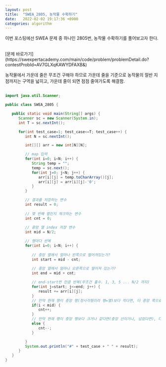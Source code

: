 ```yaml
---
layout: post
title:  "SWEA_2805, 농작물 수확하기"
date:   2022-02-02 19:17:36 +0900
categories: algorithm
---
```

이번 포스팅에선 SWEA 문제 중 하나인 2805번, 농작물 수확하기를 풀어보고자 한다.


<br>
[문제 바로가기](https://swexpertacademy.com/main/code/problem/problemDetail.do?contestProbId=AV7GLXqKAWYDFAXB&)

농작물에서 가운데 줄은 무조건 구해야 하므로 가운데 줄을 기준으로 농작물의 절반 지점까지는 구역을 넓히고, 가운데 줄이 되면 점점 줄여가도록 해결함.<br><br>

```java
import java.util.Scanner;

public class SWEA_2805 {

   public static void main(String[] args) {
      Scanner sc = new Scanner(System.in);
      int T = sc.nextInt();

      for(int test_case=1; test_case<=T; test_case++) {
         int N = sc.nextInt();

         int[][] arr = new int[N][N];

         // map 입력
         for(int i=0; i<N; i++) {
            String temp = "";
            temp = sc.next();
            for(int j=0; j<N; j++) {
               arr[i][j] = temp.toCharArray()[j];
               arr[i][j] = arr[i][j]-'0';
            }
         }

         // 결과를 저장하는 변수
         int result = 0;
         
         // 몇 번째 열인지 체크하는 변수
         int cnt = 0;
         
         // 중앙 열 index 저장 변수
         int mid = N/2;

         // 행마다 반복
         for(int i=0; i<N; i++) {
            
            // 중앙 열에서 얼마나 왼쪽으로 떨어져있는가?
            int start = mid - cnt;
            
            // 중앙 열에서 얼마나 오른쪽으로 떨어져 있는가?
            int end = mid + cnt;

            // end-start번 만큼 반복(무조건 홀수. 1, 3, 5 ... N/2 까지)
            for(int j=start; j<=end; j++) {
               result += arr[i][j];
            }
            // 만약 현재 행이 중앙 행(정사각형이라 행=열)보다 작다면, 더 중앙 쪽으로 갈 수 있도록 ++ (범위를 넓힐 수 있도록)
            if(i < mid) {
               cnt++;
            }
            // 만약 현재 행이 중앙 행보다 크거나 같다면(중앙 선이거나, 넘었다면), 다시 범위를 좁힐 수 있도록 -- 
            else {
               cnt--;
            }

         }
         System.out.println("#" + test_case + " " + result);
      }
   }
}

```
